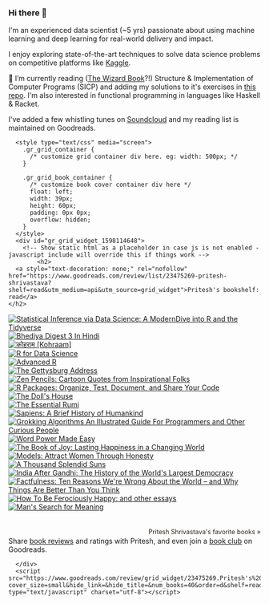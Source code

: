 ### Hi there 👋

<!--
**pritesh-shrivastava/pritesh-shrivastava** is a ✨ _special_ ✨ repository because its `README.md` (this file) appears on your GitHub profile.
-->

I'm an experienced data scientist (~5 yrs) passionate about using machine learning and deep learning for real-world delivery and impact. 

I enjoy exploring state-of-the-art techniques to solve data science problems on competitive platforms like [Kaggle](https://www.kaggle.com/priteshshrivastava). 

🌱 I’m currently reading ([The Wizard Book](https://mitpress.mit.edu/sites/default/files/sicp/index.html)?!) Structure & Implementation of Computer Programs (SICP) and adding my solutions to it's exercises in [this repo](https://github.com/pritesh-shrivastava/sicp_solutions). I'm also interested in functional programming in languages like Haskell & Racket.

I've added a few whistling tunes on [Soundcloud](https://soundcloud.com/pritesh-shrivastava) and my reading list is maintained on Goodreads.

      <style type="text/css" media="screen">
        .gr_grid_container {
          /* customize grid container div here. eg: width: 500px; */
        }

        .gr_grid_book_container {
          /* customize book cover container div here */
          float: left;
          width: 39px;
          height: 60px;
          padding: 0px 0px;
          overflow: hidden;
        }
      </style>
      <div id="gr_grid_widget_1598114648">
        <!-- Show static html as a placeholder in case js is not enabled - javascript include will override this if things work -->
            <h2>
      <a style="text-decoration: none;" rel="nofollow" href="https://www.goodreads.com/review/list/23475269-pritesh-shrivastava?shelf=read&utm_medium=api&utm_source=grid_widget">Pritesh's bookshelf: read</a>
    </h2>
  <div class="gr_grid_container">
    <div class="gr_grid_book_container"><a title="Statistical Inference via Data Science: A ModernDive into R and the Tidyverse (Chapman & Hall/CRC The R Series)" rel="nofollow" href="https://www.goodreads.com/book/show/50503795-statistical-inference-via-data-science"><img alt="Statistical Inference via Data Science: A ModernDive into R and the Tidyverse" border="0" src="https://i.gr-assets.com/images/S/compressed.photo.goodreads.com/books/1579125332l/50503795._SX50_.jpg" /></a></div>
    <div class="gr_grid_book_container"><a title="Bhediya Digest 3 In Hindi" rel="nofollow" href="https://www.goodreads.com/book/show/31436795-bhediya-digest-3-in-hindi"><img alt="Bhediya Digest 3 In Hindi" border="0" src="https://i.gr-assets.com/images/S/compressed.photo.goodreads.com/books/1471068494l/31436795._SX50_.jpg" /></a></div>
    <div class="gr_grid_book_container"><a title="कोहराम [Kohraam]" rel="nofollow" href="https://www.goodreads.com/book/show/32197641-kohraam"><img alt="कोहराम [Kohraam]" border="0" src="https://i.gr-assets.com/images/S/compressed.photo.goodreads.com/books/1474792123l/32197641._SX50_.jpg" /></a></div>
    <div class="gr_grid_book_container"><a title="R for Data Science" rel="nofollow" href="https://www.goodreads.com/book/show/32547603-r-for-data-science"><img alt="R for Data Science" border="0" src="https://i.gr-assets.com/images/S/compressed.photo.goodreads.com/books/1476111852l/32547603._SY75_.jpg" /></a></div>
    <div class="gr_grid_book_container"><a title="Advanced R" rel="nofollow" href="https://www.goodreads.com/book/show/22578860-advanced-r"><img alt="Advanced R" border="0" src="https://i.gr-assets.com/images/S/compressed.photo.goodreads.com/books/1411332722l/22578860._SY75_.jpg" /></a></div>
    <div class="gr_grid_book_container"><a title="The Gettysburg Address" rel="nofollow" href="https://www.goodreads.com/book/show/397.The_Gettysburg_Address"><img alt="The Gettysburg Address" border="0" src="https://i.gr-assets.com/images/S/compressed.photo.goodreads.com/books/1348085059l/397._SX50_.jpg" /></a></div>
    <div class="gr_grid_book_container"><a title="Zen Pencils: Cartoon Quotes from Inspirational Folks" rel="nofollow" href="https://www.goodreads.com/book/show/21411877-zen-pencils"><img alt="Zen Pencils: Cartoon Quotes from Inspirational Folks" border="0" src="https://i.gr-assets.com/images/S/compressed.photo.goodreads.com/books/1394989489l/21411877._SX50_.jpg" /></a></div>
    <div class="gr_grid_book_container"><a title="R Packages: Organize, Test, Document, and Share Your Code" rel="nofollow" href="https://www.goodreads.com/book/show/28646624-r-packages"><img alt="R Packages: Organize, Test, Document, and Share Your Code" border="0" src="https://i.gr-assets.com/images/S/compressed.photo.goodreads.com/books/1456694574l/28646624._SX50_.jpg" /></a></div>
    <div class="gr_grid_book_container"><a title="The Doll's House (The Sandman, #2)" rel="nofollow" href="https://www.goodreads.com/book/show/25099.The_Doll_s_House"><img alt="The Doll's House" border="0" src="https://i.gr-assets.com/images/S/compressed.photo.goodreads.com/books/1298566119l/25099._SY75_.jpg" /></a></div>
    <div class="gr_grid_book_container"><a title="The Essential Rumi" rel="nofollow" href="https://www.goodreads.com/book/show/20211434-the-essential-rumi"><img alt="The Essential Rumi" border="0" src="https://i.gr-assets.com/images/S/compressed.photo.goodreads.com/books/1469285546l/20211434._SX50_.jpg" /></a></div>
    <div class="gr_grid_book_container"><a title="Sapiens: A Brief History of Humankind" rel="nofollow" href="https://www.goodreads.com/book/show/23692271-sapiens"><img alt="Sapiens: A Brief History of Humankind" border="0" src="https://i.gr-assets.com/images/S/compressed.photo.goodreads.com/books/1595674533l/23692271._SY75_.jpg" /></a></div>
    <div class="gr_grid_book_container"><a title="Grokking Algorithms An Illustrated Guide For Programmers and Other Curious People" rel="nofollow" href="https://www.goodreads.com/book/show/22847284-grokking-algorithms-an-illustrated-guide-for-programmers-and-other-curio"><img alt="Grokking Algorithms An Illustrated Guide For Programmers and Other Curious People" border="0" src="https://i.gr-assets.com/images/S/compressed.photo.goodreads.com/books/1458747997l/22847284._SX50_.jpg" /></a></div>
    <div class="gr_grid_book_container"><a title="Word Power Made Easy" rel="nofollow" href="https://www.goodreads.com/book/show/827597.Word_Power_Made_Easy"><img alt="Word Power Made Easy" border="0" src="https://i.gr-assets.com/images/S/compressed.photo.goodreads.com/books/1391026063l/827597._SY75_.jpg" /></a></div>
    <div class="gr_grid_book_container"><a title="The Book of Joy: Lasting Happiness in a Changing World" rel="nofollow" href="https://www.goodreads.com/book/show/29496453-the-book-of-joy"><img alt="The Book of Joy: Lasting Happiness in a Changing World" border="0" src="https://i.gr-assets.com/images/S/compressed.photo.goodreads.com/books/1458496394l/29496453._SY75_.jpg" /></a></div>
    <div class="gr_grid_book_container"><a title="Models: Attract Women Through Honesty" rel="nofollow" href="https://www.goodreads.com/book/show/12633800-models"><img alt="Models: Attract Women Through Honesty" border="0" src="https://i.gr-assets.com/images/S/compressed.photo.goodreads.com/books/1375568311l/12633800._SY75_.jpg" /></a></div>
    <div class="gr_grid_book_container"><a title="A Thousand Splendid Suns" rel="nofollow" href="https://www.goodreads.com/book/show/128029.A_Thousand_Splendid_Suns"><img alt="A Thousand Splendid Suns" border="0" src="https://i.gr-assets.com/images/S/compressed.photo.goodreads.com/books/1345958969l/128029._SY75_.jpg" /></a></div>
    <div class="gr_grid_book_container"><a title="India After Gandhi: The History of the World's Largest Democracy" rel="nofollow" href="https://www.goodreads.com/book/show/356824.India_After_Gandhi"><img alt="India After Gandhi: The History of the World's Largest Democracy" border="0" src="https://i.gr-assets.com/images/S/compressed.photo.goodreads.com/books/1500471959l/356824._SY75_.jpg" /></a></div>
    <div class="gr_grid_book_container"><a title="Factfulness: Ten Reasons We're Wrong About the World – and Why Things Are Better Than You Think" rel="nofollow" href="https://www.goodreads.com/book/show/34890015-factfulness"><img alt="Factfulness: Ten Reasons We're Wrong About the World – and Why Things Are Better Than You Think" border="0" src="https://i.gr-assets.com/images/S/compressed.photo.goodreads.com/books/1544963815l/34890015._SY75_.jpg" /></a></div>
    <div class="gr_grid_book_container"><a title="How To Be Ferociously Happy: and other essays" rel="nofollow" href="https://www.goodreads.com/book/show/33279550-how-to-be-ferociously-happy"><img alt="How To Be Ferociously Happy: and other essays" border="0" src="https://i.gr-assets.com/images/S/compressed.photo.goodreads.com/books/1481035439l/33279550._SY75_.jpg" /></a></div>
    <div class="gr_grid_book_container"><a title="Man's Search for Meaning" rel="nofollow" href="https://www.goodreads.com/book/show/4069.Man_s_Search_for_Meaning"><img alt="Man's Search for Meaning" border="0" src="https://i.gr-assets.com/images/S/compressed.photo.goodreads.com/books/1535419394l/4069._SY75_.jpg" /></a></div>
    <br style="clear: both"/><br/><a class="gr_grid_branding" style="font-size: .9em; color: #382110; text-decoration: none; float: right; clear: both" rel="nofollow" href="https://www.goodreads.com/user/show/23475269-pritesh-shrivastava">Pritesh Shrivastava's favorite books »</a>
  <noscript><br/>Share <a rel="nofollow" href="/">book reviews</a> and ratings with Pritesh, and even join a <a rel="nofollow" href="/group">book club</a> on Goodreads.</noscript>
  </div>

      </div>
      <script src="https://www.goodreads.com/review/grid_widget/23475269.Pritesh's%20bookshelf:%20read?cover_size=small&hide_link=&hide_title=&num_books=40&order=d&shelf=read&sort=avg_rating&widget_id=1598114648" type="text/javascript" charset="utf-8"></script>
